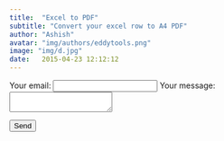 ```yaml
---
title:  "Excel to PDF"
subtitle: "Convert your excel row to A4 PDF"
author: "Ashish"
avatar: "img/authors/eddytools.png"
image: "img/d.jpg"
date:   2015-04-23 12:12:12
---
```


<!-- modify this form HTML and place wherever you want your form -->

<form
  action="https://formspree.io/mlepkqjn"
  method="POST"
>
  <label>
    Your email:
    <input type="text" name="_replyto">
  </label>
  <label>
    Your message:
    <textarea name="message"></textarea>
  </label>

  <!-- your other form fields go here -->

  <button type="submit">Send</button>
</form>
